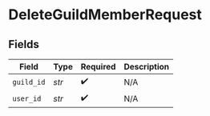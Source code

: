 # DeleteGuildMemberRequest


## Fields

| Field              | Type               | Required           | Description        |
| ------------------ | ------------------ | ------------------ | ------------------ |
| `guild_id`         | *str*              | :heavy_check_mark: | N/A                |
| `user_id`          | *str*              | :heavy_check_mark: | N/A                |